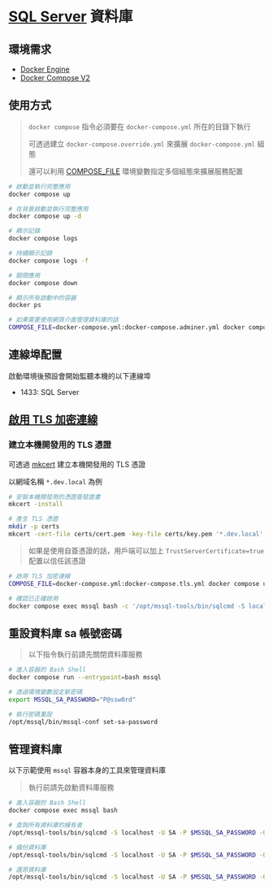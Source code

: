 # [SQL Server](https://learn.microsoft.com/sql/linux/sql-server-linux-overview) 資料庫

## 環境需求

- [Docker Engine](https://docs.docker.com/install/)
- [Docker Compose V2](https://docs.docker.com/compose/cli-command/)

## 使用方式

> `docker compose` 指令必須要在 `docker-compose.yml` 所在的目錄下執行
>
> 可透過建立 `docker-compose.override.yml` 來擴展 `docker-compose.yml` 組態
>
> 還可以利用 [COMPOSE_FILE](https://docs.docker.com/compose/reference/envvars/#compose_file) 環境變數指定多個組態來擴展服務配置

```sh
# 啟動並執行完整應用
docker compose up

# 在背景啟動並執行完整應用
docker compose up -d

# 顯示記錄
docker compose logs

# 持續顯示記錄
docker compose logs -f

# 關閉應用
docker compose down

# 顯示所有啟動中的容器
docker ps

# 如果需要使用網頁介面管理資料庫的話
COMPOSE_FILE=docker-compose.yml:docker-compose.adminer.yml docker compose up -d
```

## 連線埠配置

啟動環境後預設會開始監聽本機的以下連線埠

- 1433: SQL Server

## [啟用 TLS 加密連線](https://learn.microsoft.com/sql/linux/sql-server-linux-encrypted-connections)

### 建立本機開發用的 TLS 憑證

可透過 [mkcert](https://github.com/FiloSottile/mkcert) 建立本機開發用的 TLS 憑證

以網域名稱 `*.dev.local` 為例

```sh
# 安裝本機開發用的憑證簽發證書
mkcert -install

# 產生 TLS 憑證
mkdir -p certs
mkcert -cert-file certs/cert.pem -key-file certs/key.pem '*.dev.local'
```

> 如果是使用自簽憑證的話，用戶端可以加上 `TrustServerCertificate=true` 配置以信任該憑證

```sh
# 啟用 TLS 加密連線
COMPOSE_FILE=docker-compose.yml:docker-compose.tls.yml docker compose up -d

# 確認已正確啟用
docker compose exec mssql bash -c '/opt/mssql-tools/bin/sqlcmd -S localhost -U SA -P $MSSQL_SA_PASSWORD -Q "SELECT encrypt_option FROM sys.dm_exec_connections WHERE session_id = @@SPID"'
```

## 重設資料庫 sa 帳號密碼

> 以下指令執行前請先關閉資料庫服務

```sh
# 進入容器的 Bash Shell
docker compose run --entrypoint=bash mssql

# 透過環境變數設定新密碼
export MSSQL_SA_PASSWORD="P@ssw0rd"

# 執行密碼重設
/opt/mssql/bin/mssql-conf set-sa-password
```

## 管理資料庫

以下示範使用 `mssql` 容器本身的工具來管理資料庫

> 執行前請先啟動資料庫服務

```sh
# 進入容器的 Bash Shell
docker compose exec mssql bash

# 查詢所有資料庫的擁有者
/opt/mssql-tools/bin/sqlcmd -S localhost -U SA -P $MSSQL_SA_PASSWORD -Q "SELECT d.name as db, p.name as owner FROM sys.databases as d INNER JOIN sys.server_principals as p ON d.owner_sid = p.sid ORDER BY p.name"

# 備份資料庫
/opt/mssql-tools/bin/sqlcmd -S localhost -U SA -P $MSSQL_SA_PASSWORD -Q "BACKUP DATABASE [sample] TO DISK = N'/var/backups/sample.bak' WITH NOFORMAT, NOINIT, NAME = 'sample-full', SKIP, NOREWIND, NOUNLOAD, STATS = 10"

# 還原資料庫
/opt/mssql-tools/bin/sqlcmd -S localhost -U SA -P $MSSQL_SA_PASSWORD -Q "RESTORE DATABASE [sample] FROM DISK = N'/var/backups/sample.bak' WITH FILE = 1, NOUNLOAD, REPLACE, NORECOVERY, STATS = 5"
```

